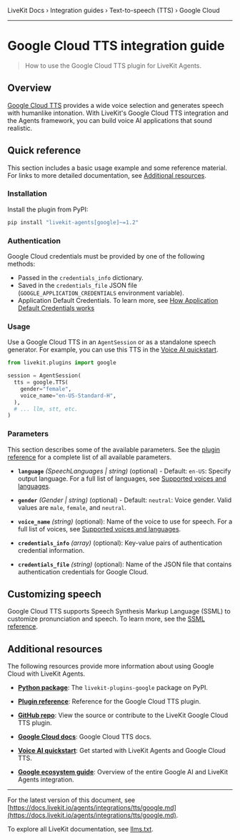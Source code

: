 LiveKit Docs › Integration guides › Text-to-speech (TTS) › Google Cloud

---

# Google Cloud TTS integration guide

> How to use the Google Cloud TTS plugin for LiveKit Agents.

## Overview

[Google Cloud TTS](https://cloud.google.com/text-to-speech) provides a wide voice selection and generates speech with humanlike intonation. With LiveKit's Google Cloud TTS integration and the Agents framework, you can build voice AI applications that sound realistic.

## Quick reference

This section includes a basic usage example and some reference material. For links to more detailed documentation, see [Additional resources](#additional-resources).

### Installation

Install the plugin from PyPI:

```bash
pip install "livekit-agents[google]~=1.2"

```

### Authentication

Google Cloud credentials must be provided by one of the following methods:

- Passed in the `credentials_info` dictionary.
- Saved in the `credentials_file` JSON file (`GOOGLE_APPLICATION_CREDENTIALS` environment variable).
- Application Default Credentials. To learn more, see [How Application Default Credentials works](https://cloud.google.com/docs/authentication/application-default-credentials)

### Usage

Use a Google Cloud TTS in an `AgentSession` or as a standalone speech generator. For example, you can use this TTS in the [Voice AI quickstart](https://docs.livekit.io/agents/start/voice-ai.md).

```python
from livekit.plugins import google

session = AgentSession(
  tts = google.TTS(
    gender="female",
    voice_name="en-US-Standard-H",
  ),
  # ... llm, stt, etc.
)

```

### Parameters

This section describes some of the available parameters. See the [plugin reference](https://docs.livekit.io/reference/python/v1/livekit/plugins/google/index.html.md#livekit.plugins.google.TTS) for a complete list of all available parameters.

- **`language`** _(SpeechLanguages | string)_ (optional) - Default: `en-US`: Specify output language. For a full list of languages, see [Supported voices and languages](https://cloud.google.com/text-to-speech/docs/voices).

- **`gender`** _(Gender | string)_ (optional) - Default: `neutral`: Voice gender. Valid values are `male`, `female`, and `neutral`.

- **`voice_name`** _(string)_ (optional): Name of the voice to use for speech. For a full list of voices, see [Supported voices and languages](https://cloud.google.com/text-to-speech/docs/voices).

- **`credentials_info`** _(array)_ (optional): Key-value pairs of authentication credential information.

- **`credentials_file`** _(string)_ (optional): Name of the JSON file that contains authentication credentials for Google Cloud.

## Customizing speech

Google Cloud TTS supports Speech Synthesis Markup Language (SSML) to customize pronunciation and speech. To learn more, see the [SSML reference](https://cloud.google.com/text-to-speech/docs/ssml).

## Additional resources

The following resources provide more information about using Google Cloud with LiveKit Agents.

- **[Python package](https://pypi.org/project/livekit-plugins-google/)**: The `livekit-plugins-google` package on PyPI.

- **[Plugin reference](https://docs.livekit.io/reference/python/v1/livekit/plugins/google/index.html.md#livekit.plugins.google.TTS)**: Reference for the Google Cloud TTS plugin.

- **[GitHub repo](https://github.com/livekit/agents/tree/main/livekit-plugins/livekit-plugins-google)**: View the source or contribute to the LiveKit Google Cloud TTS plugin.

- **[Google Cloud docs](https://cloud.google.com/text-to-speech/docs)**: Google Cloud TTS docs.

- **[Voice AI quickstart](https://docs.livekit.io/agents/start/voice-ai.md)**: Get started with LiveKit Agents and Google Cloud TTS.

- **[Google ecosystem guide](https://docs.livekit.io/agents/integrations/google.md)**: Overview of the entire Google AI and LiveKit Agents integration.

---


For the latest version of this document, see [https://docs.livekit.io/agents/integrations/tts/google.md](https://docs.livekit.io/agents/integrations/tts/google.md).

To explore all LiveKit documentation, see [llms.txt](https://docs.livekit.io/llms.txt).